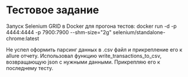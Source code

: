 # Тестовое задание

Запуск Selenium GRID в Docker для прогона тестов:
docker run -d -p 4444:4444 -p 7900:7900 --shm-size="2g" selenium/standalone-chrome:latest

Не успел оформить парсинг данных в .csv файл и прикрепление его к allure отчету.
Использовал функцию write_transactions_to_csv,  возвращающую json с нужными данными. 
Прикрепляю его к последнему тесту.
